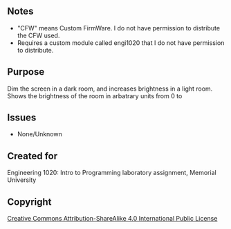 ## Notes

 - "CFW" means Custom FirmWare. I do not have permission to distribute the CFW used.
 - Requires a custom module called engi1020 that I do not have permission to distribute.


## Purpose

Dim the screen in a dark room, and increases brightness in a light room.
Shows the brightness of the room in arbatrary units from 0 to

## Issues

 - None/Unknown
   

## Created for

Engineering 1020: Intro to Programming laboratory assignment, Memorial University


## Copyright

[Creative Commons Attribution-ShareAlike 4.0 International Public
License](https://creativecommons.org/licenses/by-sa/4.0/deed.en)
